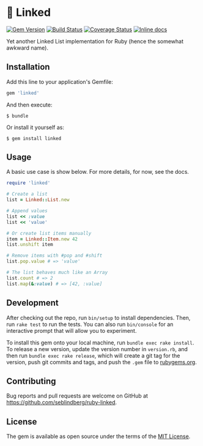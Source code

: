 # 🔗 Linked

[![Gem Version](https://badge.fury.io/rb/linked.svg)](https://badge.fury.io/rb/linked)
[![Build Status](https://travis-ci.org/seblindberg/ruby-linked.svg?branch=master)](https://travis-ci.org/seblindberg/ruby-linked)
[![Coverage Status](https://coveralls.io/repos/github/seblindberg/ruby-linked/badge.svg?branch=master)](https://coveralls.io/github/seblindberg/ruby-linked?branch=master)
[![Inline docs](http://inch-ci.org/github/seblindberg/ruby-linked.svg?branch=master)](http://inch-ci.org/github/seblindberg/ruby-linked)

Yet another Linked List implementation for Ruby (hence the somewhat awkward name).

## Installation

Add this line to your application's Gemfile:

```ruby
gem 'linked'
```

And then execute:

    $ bundle

Or install it yourself as:

    $ gem install linked

## Usage

A basic use case is show below. For more details, for now, see the docs.

```ruby
require 'linked'

# Create a list
list = Linked::List.new

# Append values
list << :value
list << 'value'

# Or create list items manually
item = Linked::Item.new 42
list.unshift item

# Remove items with #pop and #shift
list.pop.value # => 'value'

# The list behaves much like an Array
list.count # => 2
list.map(&:value) # => [42, :value]
```

## Development

After checking out the repo, run `bin/setup` to install dependencies. Then, run `rake test` to run the tests. You can also run `bin/console` for an interactive prompt that will allow you to experiment.

To install this gem onto your local machine, run `bundle exec rake install`. To release a new version, update the version number in `version.rb`, and then run `bundle exec rake release`, which will create a git tag for the version, push git commits and tags, and push the `.gem` file to [rubygems.org](https://rubygems.org).

## Contributing

Bug reports and pull requests are welcome on GitHub at https://github.com/seblindberg/ruby-linked.


## License

The gem is available as open source under the terms of the [MIT License](http://opensource.org/licenses/MIT).

